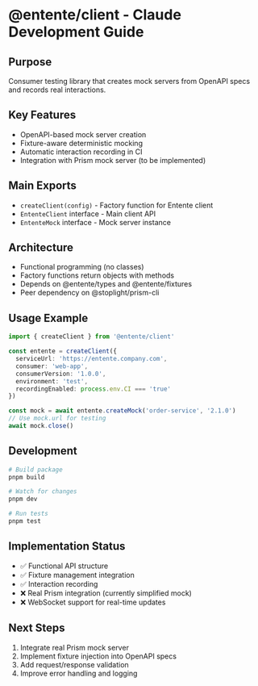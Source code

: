 # @entente/client - Claude Development Guide

## Purpose
Consumer testing library that creates mock servers from OpenAPI specs and records real interactions.

## Key Features
- OpenAPI-based mock server creation
- Fixture-aware deterministic mocking
- Automatic interaction recording in CI
- Integration with Prism mock server (to be implemented)

## Main Exports
- `createClient(config)` - Factory function for Entente client
- `EntenteClient` interface - Main client API
- `EntenteMock` interface - Mock server instance

## Architecture
- Functional programming (no classes)
- Factory functions return objects with methods
- Depends on @entente/types and @entente/fixtures
- Peer dependency on @stoplight/prism-cli

## Usage Example
```typescript
import { createClient } from '@entente/client'

const entente = createClient({
  serviceUrl: 'https://entente.company.com',
  consumer: 'web-app',
  consumerVersion: '1.0.0',
  environment: 'test',
  recordingEnabled: process.env.CI === 'true'
})

const mock = await entente.createMock('order-service', '2.1.0')
// Use mock.url for testing
await mock.close()
```

## Development
```bash
# Build package
pnpm build

# Watch for changes
pnpm dev

# Run tests
pnpm test
```

## Implementation Status
- ✅ Functional API structure
- ✅ Fixture management integration
- ✅ Interaction recording
- ❌ Real Prism integration (currently simplified mock)
- ❌ WebSocket support for real-time updates

## Next Steps
1. Integrate real Prism mock server
2. Implement fixture injection into OpenAPI specs
3. Add request/response validation
4. Improve error handling and logging
